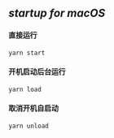 ## *startup for macOS*

#### 直接运行
`yarn start`

#### 开机启动后台运行
`yarn load`

#### 取消开机自启动
`yarn unload`


